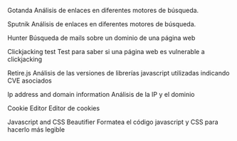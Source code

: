 Gotanda
Análisis de enlaces en diferentes motores de búsqueda.

Sputnik
Análisis de enlaces en diferentes motores de búsqueda.

Hunter
Búsqueda de mails sobre un dominio de una página web

Clickjacking test
Test para saber si una página web es vulnerable a clickjacking

Retire.js
Análisis de las versiones de librerías javascript utilizadas indicando CVE asociados

Ip address and domain information
Análisis de la IP y el dominio

Cookie Editor
Editor de cookies

Javascript and CSS Beautifier
Formatea el código javascript y CSS para hacerlo más legible

